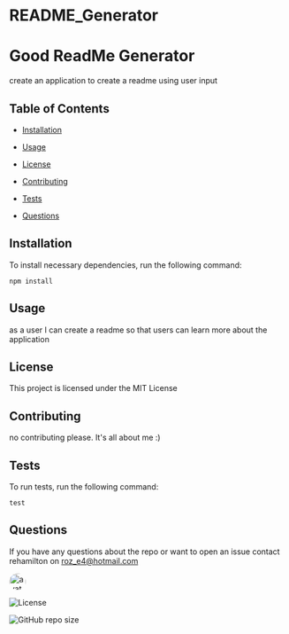 

  # README_Generator

  # Good ReadMe Generator

  create an application to create a readme using user input

  ## Table of Contents

  * [Installation](#installation)

  * [Usage](#Usage)

  * [License](#license)

  * [Contributing](#contrbuting)

  * [Tests](#tests)

  * [Questions](#questions)

  ## Installation

  To install necessary dependencies, run the following command:

  ```
  npm install
  ```

  ## Usage

  as a user
  I can create a readme 
  so that users can learn more about the application

  ## License

  This project is licensed under the MIT License

  ## Contributing

  no contributing please. It's all about me :)

  ## Tests

  To run tests, run the following command:

  ```
  test 
  ```

  ## Questions

  If you have any questions about the repo or want to open an issue contact rehamilton on roz_e4@hotmail.com


  <img src="https://avatars1.githubusercontent.com/u/59821631?v=4" alt="avatar" style="border-radius: 16px" width="30" />

  ![License](https://img.shields.io/github/license/rehamilton/README_Generator?style=flat-square)

  ![GitHub repo size](https://img.shields.io/github/repo-size/rehamilton/README_Generator)

  